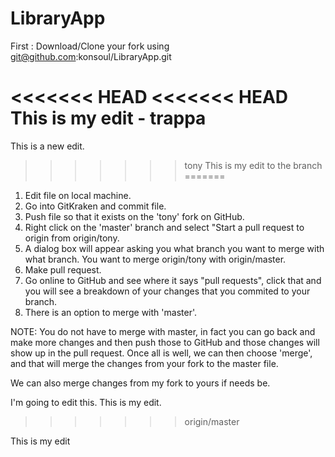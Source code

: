 # LibraryApp

First : Download/Clone your fork using git@github.com:konsoul/LibraryApp.git

<<<<<<< HEAD
<<<<<<< HEAD
This is my edit - trappa
=======
This is a new edit.
>>>>>>> tony
This is my edit to the branch
=======
1. Edit file on local machine.
2. Go into GitKraken and commit file.
3. Push file so that it exists on the 'tony' fork on GitHub.
4. Right click on the 'master' branch and select "Start a pull request to origin from origin/tony.
5. A dialog box will appear asking you what branch you want to merge with what branch. You want to merge origin/tony with origin/master.
6. Make pull request. 
7. Go online to GitHub and see where it says "pull requests", click that and you will see a breakdown of your changes that you commited to your branch. 
8. There is an option to merge with 'master'. 

NOTE: You do not have to merge with master, in fact you can go back and make more changes and then push those to GitHub and those changes will show up in the pull request. Once all is well, we can then choose 'merge', and that will merge the changes from your fork to the master file. 

We can also merge changes from my fork to yours if needs be. 

I'm going to edit this. This is my edit.
>>>>>>> origin/master

This is my edit
